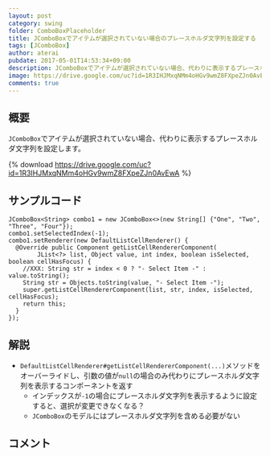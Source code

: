 ```yaml
---
layout: post
category: swing
folder: ComboBoxPlaceholder
title: JComboBoxでアイテムが選択されていない場合のプレースホルダ文字列を設定する
tags: [JComboBox]
author: aterai
pubdate: 2017-05-01T14:53:34+09:00
description: JComboBoxでアイテムが選択されていない場合、代わりに表示するプレースホルダ文字列を設定します。
image: https://drive.google.com/uc?id=1R3IHJMxqNMm4oHGv9wmZ8FXpeZJn0AvEwA
comments: true
---
```

## 概要
`JComboBox`でアイテムが選択されていない場合、代わりに表示するプレースホルダ文字列を設定します。

{% download https://drive.google.com/uc?id=1R3IHJMxqNMm4oHGv9wmZ8FXpeZJn0AvEwA %}

## サンプルコード
<pre class="prettyprint"><code>JComboBox&lt;String&gt; combo1 = new JComboBox&lt;&gt;(new String[] {"One", "Two", "Three", "Four"});
combo1.setSelectedIndex(-1);
combo1.setRenderer(new DefaultListCellRenderer() {
  @Override public Component getListCellRendererComponent(
        JList&lt;?&gt; list, Object value, int index, boolean isSelected, boolean cellHasFocus) {
    //XXX: String str = index &lt; 0 ? "- Select Item -" : value.toString();
    String str = Objects.toString(value, "- Select Item -");
    super.getListCellRendererComponent(list, str, index, isSelected, cellHasFocus);
    return this;
  }
});
</code></pre>

## 解説
- `DefaultListCellRenderer#getListCellRendererComponent(...)`メソッドをオーバーライドし、引数の値が`null`の場合のみ代わりにプレースホルダ文字列を表示するコンポーネントを返す
    - インデックスが`-1`の場合にプレースホルダ文字列を表示するように設定すると、選択が変更できなくなる？
    - `JComboBox`のモデルにはプレースホルダ文字列を含める必要がない

<!-- dummy comment line for breaking list -->

## コメント
